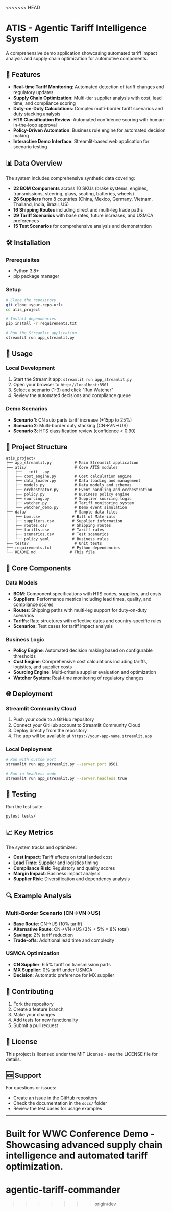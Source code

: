 <<<<<<< HEAD
# ATIS - Agentic Tariff Intelligence System

A comprehensive demo application showcasing automated tariff impact analysis and supply chain optimization for automotive components.

## 🚀 Features

- **Real-time Tariff Monitoring**: Automated detection of tariff changes and regulatory updates
- **Supply Chain Optimization**: Multi-tier supplier analysis with cost, lead time, and compliance scoring
- **Duty-on-Duty Calculations**: Complex multi-border tariff scenarios and duty stacking analysis
- **HTS Classification Review**: Automated confidence scoring with human-in-the-loop approval
- **Policy-Driven Automation**: Business rule engine for automated decision making
- **Interactive Demo Interface**: Streamlit-based web application for scenario testing

## 📊 Data Overview

The system includes comprehensive synthetic data covering:

- **22 BOM Components** across 10 SKUs (brake systems, engines, transmissions, steering, glass, seating, batteries, wheels)
- **26 Suppliers** from 8 countries (China, Mexico, Germany, Vietnam, Thailand, India, Brazil, US)
- **16 Shipping Routes** including direct and multi-leg trade paths
- **29 Tariff Scenarios** with base rates, future increases, and USMCA preferences
- **15 Test Scenarios** for comprehensive analysis and demonstration

## 🛠️ Installation

### Prerequisites
- Python 3.8+
- pip package manager

### Setup
```bash
# Clone the repository
git clone <your-repo-url>
cd atis_project

# Install dependencies
pip install -r requirements.txt

# Run the Streamlit application
streamlit run app_streamlit.py
```

## 🎯 Usage

### Local Development
1. Start the Streamlit app: `streamlit run app_streamlit.py`
2. Open your browser to `http://localhost:8501`
3. Select a scenario (1-3) and click "Run Watcher"
4. Review the automated decisions and compliance queue

### Demo Scenarios
- **Scenario 1**: CN auto parts tariff increase (+15pp to 25%)
- **Scenario 2**: Multi-border duty stacking (CN→VN→US)
- **Scenario 3**: HTS classification review (confidence < 0.90)

## 📁 Project Structure

```
atis_project/
├── app_streamlit.py          # Main Streamlit application
├── atis/                     # Core ATIS modules
│   ├── __init__.py
│   ├── cost_engine.py        # Cost calculation engine
│   ├── data_loader.py        # Data loading and management
│   ├── models.py             # Data models and schemas
│   ├── orchestrator.py       # Event handling and orchestration
│   ├── policy.py             # Business policy engine
│   ├── sourcing.py           # Supplier sourcing logic
│   ├── watcher.py            # Tariff monitoring system
│   └── watcher_demo.py       # Demo event simulation
├── data/                     # Sample data files
│   ├── bom.csv              # Bill of Materials
│   ├── suppliers.csv        # Supplier information
│   ├── routes.csv           # Shipping routes
│   ├── tariffs.csv          # Tariff rates
│   ├── scenarios.csv        # Test scenarios
│   └── policy.yaml          # Business rules
├── tests/                    # Unit tests
├── requirements.txt         # Python dependencies
└── README.md               # This file
```

## 🔧 Core Components

### Data Models
- **BOM**: Component specifications with HTS codes, suppliers, and costs
- **Suppliers**: Performance metrics including lead times, quality, and compliance scores
- **Routes**: Shipping paths with multi-leg support for duty-on-duty scenarios
- **Tariffs**: Rate structures with effective dates and country-specific rules
- **Scenarios**: Test cases for tariff impact analysis

### Business Logic
- **Policy Engine**: Automated decision making based on configurable thresholds
- **Cost Engine**: Comprehensive cost calculations including tariffs, logistics, and supplier costs
- **Sourcing Engine**: Multi-criteria supplier evaluation and optimization
- **Watcher System**: Real-time monitoring of regulatory changes

## 🌐 Deployment

### Streamlit Community Cloud
1. Push your code to a GitHub repository
2. Connect your GitHub account to Streamlit Community Cloud
3. Deploy directly from the repository
4. The app will be available at `https://your-app-name.streamlit.app`

### Local Deployment
```bash
# Run with custom port
streamlit run app_streamlit.py --server.port 8501

# Run in headless mode
streamlit run app_streamlit.py --server.headless true
```

## 🧪 Testing

Run the test suite:
```bash
pytest tests/
```

## 📈 Key Metrics

The system tracks and optimizes:
- **Cost Impact**: Tariff effects on total landed cost
- **Lead Time**: Supplier and logistics timing
- **Compliance Risk**: Regulatory and quality scores
- **Margin Impact**: Business impact analysis
- **Supplier Risk**: Diversification and dependency analysis

## 🔍 Example Analysis

### Multi-Border Scenario (CN→VN→US)
- **Base Route**: CN→US (10% tariff)
- **Alternative Route**: CN→VN→US (3% + 5% = 8% total)
- **Savings**: 2% tariff reduction
- **Trade-offs**: Additional lead time and complexity

### USMCA Optimization
- **CN Supplier**: 6.5% tariff on transmission parts
- **MX Supplier**: 0% tariff under USMCA
- **Decision**: Automatic preference for MX supplier

## 🤝 Contributing

1. Fork the repository
2. Create a feature branch
3. Make your changes
4. Add tests for new functionality
5. Submit a pull request

## 📄 License

This project is licensed under the MIT License - see the LICENSE file for details.

## 🆘 Support

For questions or issues:
- Create an issue in the GitHub repository
- Check the documentation in the `docs/` folder
- Review the test cases for usage examples

---

**Built for WWC Conference Demo** - Showcasing advanced supply chain intelligence and automated tariff optimization.
=======
# agentic-tariff-commander
>>>>>>> origin/dev


